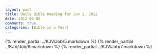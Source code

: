 ```yaml
---
layout: post
title: Daily Bible Reading for Jun 2, 2012
date: 2012-06-02
comments: true
categories: [Bible in a Year]
---
```

{% render_partial ../KJV/Job/5.markdown %}
{% render_partial ../KJV/Job/6.markdown %}
{% render_partial ../KJV/Job/7.markdown %}
